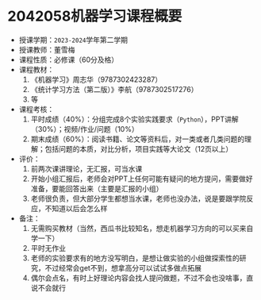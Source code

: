 # 2042058机器学习课程概要

+ 授课学期：`2023-2024`学年第二学期
+ 授课教师：董雪梅
+ 课程性质：必修课（60分及格）
+ 课程教材：
  1. 《机器学习》周志华（9787302423287）
  2. 《统计学习方法（第二版）》李航（9787302517276）
  3. 等
+ 课程考核：
  1. 平时成绩（40%）：分组完成8个实验实践要求（`Python`），PPT讲解（30%）；视频/作业/问题（10%）
  2. 期末成绩（60%）：阅读书籍、论文等资料后，对一类或者几类问题的理解；包括问题的本质，对比分析，项目实践等大论文（12页以上）
+ 评价：
  1. 前两次课讲理论，无汇报，可当水课
  2. 开始小组汇报后，老师会对PPT上任何可能有疑问的地方提问，需要做好准备，要能回答出来（主要是汇报的小组）
  3. 老师很负责，但大部分学生都想当水课，老师也没办法，说是要跟学院反应，不知道以后会怎么样
+ 备注：
  1. 无需购买教材（当然，西瓜书比较知名，想走机器学习方向的可以买来自学一下）
  2. 平时无作业
  3. 老师的实验要求有的地方没写明白，是想让做实验的小组做探索性的研究，不过经常会get不到，想拿高分可以试试多做点拓展
  4. 偶尔会点名，有时上好理论内容会找人提问做题，不过不会也没啥事，直说不会就行
